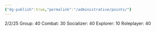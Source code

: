 ```yaml
---
{"dg-publish":true,"permalink":"/administrative/points/"}
---
```


2/2/25
Group: 40
Combat: 30
Socializer: 40
Explorer: 10
Roleplayer: 40